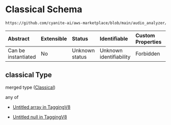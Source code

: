 # Classical Schema

```txt
https://github.com/cyanite-ai/aws-marketplace/blob/main/audio_analyzer/schemes/marketplace_v1/schema/TaggingV8.schema.json#/$defs/SubgenreSegmentsV1/properties/classical
```



| Abstract            | Extensible | Status         | Identifiable            | Custom Properties | Additional Properties | Access Restrictions | Defined In                                                                     |
| :------------------ | :--------- | :------------- | :---------------------- | :---------------- | :-------------------- | :------------------ | :----------------------------------------------------------------------------- |
| Can be instantiated | No         | Unknown status | Unknown identifiability | Forbidden         | Allowed               | none                | [TaggingV8.schema.json\*](../out/TaggingV8.schema.json "open original schema") |

## classical Type

merged type ([Classical](taggingv8-defs-subgenresegmentsv1-properties-classical.md))

any of

* [Untitled array in TaggingV8](taggingv8-defs-subgenresegmentsv1-properties-classical-anyof-0.md "check type definition")

* [Untitled null in TaggingV8](taggingv8-defs-subgenresegmentsv1-properties-classical-anyof-1.md "check type definition")
